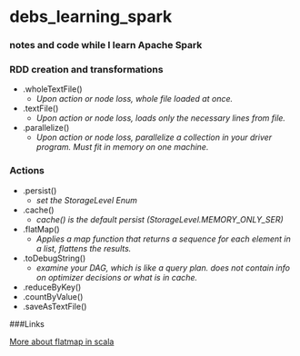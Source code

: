 debs_learning_spark
===================
### notes and code while I learn Apache Spark

### RDD creation and transformations

* .wholeTextFile()
  * *Upon action or node loss, whole file loaded at once.*
* .textFile()
  * *Upon action or node loss, loads only the necessary lines from file.*
* .parallelize()  
  * *Upon action or node loss, parallelize a collection in your driver program. Must fit in memory on one machine.*


### Actions

* .persist()
    * *set the StorageLevel Enum* 
* .cache()  
  * *cache() is the default persist (StorageLevel.MEMORY_ONLY_SER)*
* .flatMap()
  * *Applies a map function that returns a sequence for each element in a list, flattens the results.*
* .toDebugString()
  * *examine your DAG, which is like a query plan. does not contain info on optimizer decisions or what is in cache.*  
* .reduceByKey()
* .countByValue()
* .saveAsTextFile()

###Links

[More about flatmap in scala](http://alvinalexander.com/scala/collection-scala-flatmap-examples-map-flatten)
